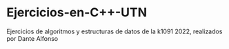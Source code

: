 # Ejercicios-en-C++-UTN
 
 Ejercicios de algoritmos y estructuras de datos de la k1091 2022, realizados por Dante Alfonso

